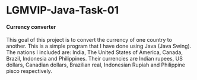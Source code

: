 # LGMVIP-Java-Task-01

#### Currency converter

This goal of this project is to convert the currency of one country to another. This is a simple program that I have done using Java (Java Swing). The nations I included are: India, The United States of America, Canada, Brazil, Indonesia and Philippines. Their currencies are Indian rupees, US dollars, Canadian dollars, Brazilian real, Indonesian Rupiah and Philippine pisco respectively.
